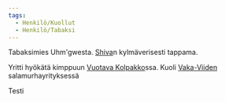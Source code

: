 ```yaml
---
tags:
  - Henkilö/Kuollut
  - Henkilö/Tabaksi
---
```

Tabaksimies Uhm'gwesta. [Shiva](Shiva.md)n kylmäverisesti tappama.

Yritti hyökätä kimppuun [Vuotava Kolpakko](Vuotava%20Kolpakko.md)ssa. Kuoli [Vaka-Viiden](Vaka-Viisi.md) salamurhayrityksessä

Testi

